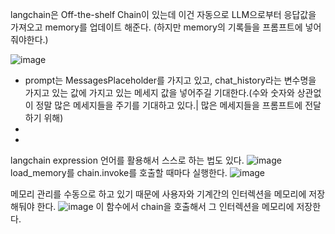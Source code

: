 langchain은 Off-the-shelf Chain이 있는데
이건 자동으로 LLM으로부터 응답값을 가져오고 memory를 업데이트 해준다.
(하지만 memory의 기록들을 프롬프트에 넣어줘야한다.)


![image](https://github.com/kdahun/fullstack-gpt/assets/101082485/8671738e-9a3c-4453-8229-674a786d37cb)
* prompt는 MessagesPlaceholder를 가지고 있고, chat_history라는 변수명을 가지고 있는 값에 가지고 있는 메세지 값을 넣어주길 기대한다.(수와 숫자와 상관없이 정말 많은 메세지들을 주기를 기대하고 있다.| 많은 메세지들을 프롬프트에 전달하기 위해)
* 
* 

langchain expression 언어를 활용해서 스스로 하는 법도 있다.
![image](https://github.com/kdahun/fullstack-gpt/assets/101082485/07c52b95-aecc-4b94-b25f-425f45b27e43)
load_memory를 chain.invoke를 호출할 때마다 실행한다.
![image](https://github.com/kdahun/fullstack-gpt/assets/101082485/37af0492-c678-42f2-804b-3d8f10ae9f0b)

메모리 관리를 수동으로 하고 있기 때문에 사용자와 기계간의 인터렉션을 메모리에 저장해둬야 한다.
![image](https://github.com/kdahun/fullstack-gpt/assets/101082485/baa114ae-bd3a-4dc6-ad28-729ae468ded7)
이 함수에서 chain을 호출해서 그 인터렉션을 메모리에 저장한다.

